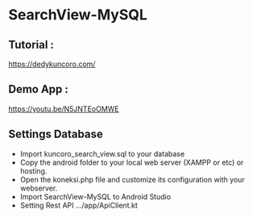 # SearchView-MySQL

## Tutorial : ##
https://dedykuncoro.com/

## Demo App : ##
https://youtu.be/N5JNTEoOMWE

## Settings Database ##
* Import kuncoro_search_view.sql to your database
* Copy the android folder to your local web server (XAMPP or etc) or hosting.
* Open the koneksi.php file and customize its configuration with your webserver.
* Import SearchView-MySQL to Android Studio
* Setting Rest API .../app/ApiClient.kt
